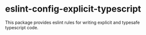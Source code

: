 # eslint-config-explicit-typescript

This package provides eslint rules for writing explicit and typesafe typescript code.
